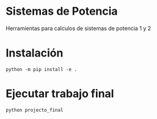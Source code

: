 # Sistemas de Potencia

Herramientas para calculos de sistemas de potencia 1 y 2

# Instalación

    python -m pip install -e .

# Ejecutar trabajo final

    python projecto_final